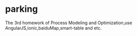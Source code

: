 # parking
The 3rd homework of Process Modeling and Optimization,use AngularJS,ionic,baiduMap,smart-table and etc. 
